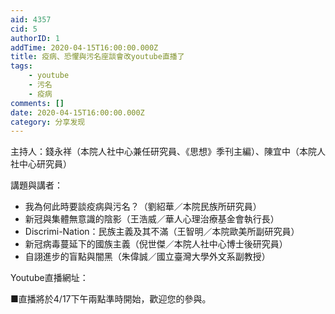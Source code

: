 ```yaml
---
aid: 4357
cid: 5
authorID: 1
addTime: 2020-04-15T16:00:00.000Z
title: 疫病、恐懼與污名座談會改youtube直播了
tags:
    - youtube
    - 污名
    - 疫病
comments: []
date: 2020-04-15T16:00:00.000Z
category: 分享发现
---
```


主持人：錢永祥（本院人社中心兼任研究員、《思想》季刊主編）、陳宜中（本院人社中心研究員）

講題與講者：

*   我為何此時要談疫病與污名？（劉紹華／本院民族所研究員）
*   新冠與集體無意識的陰影（王浩威／華人心理治療基金會執行長）
*   Discrimi-Nation：民族主義及其不滿（王智明／本院歐美所副研究員）
*   新冠病毒蔓延下的國族主義（倪世傑／本院人社中心博士後研究員）
*   自詡進步的盲點與闇黑（朱偉誠／國立臺灣大學外文系副教授）

Youtube直播網址：

■直播將於4/17下午兩點準時開始，歡迎您的參與。
